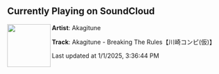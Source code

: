 ## Currently Playing on SoundCloud

[<img align="left" width="100" src="https://i1.sndcdn.com/artworks-6MF7qFzE5zzu6LQ4-VgXG5Q-t500x500.jpg">](https://soundcloud.com/akagitune/akagitune-breaking-the-rules?in=saxurn/sets/selectron)

**Artist**: Akagitune 

**Track**: Akagitune - Breaking The Rules【川崎コンピ(仮)】

Last updated at 1/1/2025, 3:36:44 PM
